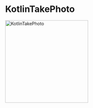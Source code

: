 # KotlinTakePhoto

<img width="265" alt="KotlinTakePhoto" src="https://user-images.githubusercontent.com/3993516/134110766-3b62d84b-3ff0-497c-8704-e0426a35b33f.png">
